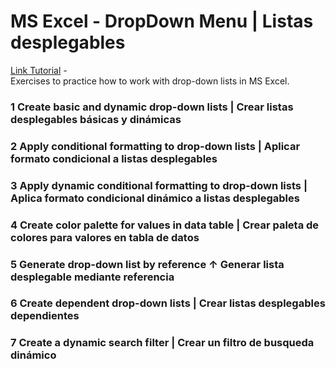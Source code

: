 # MS Excel - DropDown Menu | Listas desplegables

[Link Tutorial](https://www.youtube.com/watch?v=JTduguvrF34) -   
Exercises to practice how to work with drop-down lists in MS Excel.

### 1 Create basic and dynamic drop-down lists | Crear listas desplegables básicas y dinámicas

### 2 Apply conditional formatting to drop-down lists | Aplicar formato condicional a listas desplegables

### 3 Apply dynamic conditional formatting to drop-down lists | Aplica formato condicional dinámico a listas desplegables

### 4 Create color palette for values ​​in data table | Crear paleta de colores para valores en tabla de datos

### 5 Generate drop-down list by reference ↑ Generar lista desplegable mediante referencia

### 6 Create dependent drop-down lists | Crear listas desplegables dependientes

### 7 Create a dynamic search filter | Crear un filtro de busqueda dinámico
